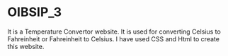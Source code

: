 # OIBSIP_3
It is a Temperature Convertor website. It is used for converting Celsius to Fahreinheit or Fahreinheit to Celsius. I have used CSS  and Html to create this website.
